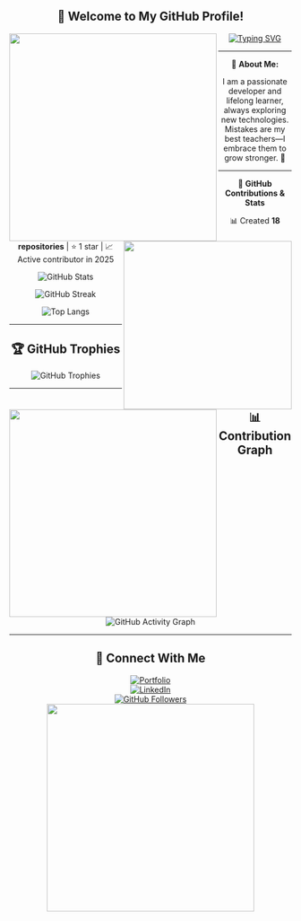 <div align="center">
  
  ## 🚀 Welcome to My GitHub Profile!
  <img src="https://bing.com/th/id/BCO.ac7bebd9-c167-419e-a572-986f2d07969e.png" width="370px" align="left">

  <img src="https://notioly.com/wp-content/uploads/2025/05/547.Lending-A-Hand.png" width="300px" align="right">


  [![Typing SVG](https://readme-typing-svg.herokuapp.com?color=%2300FF00&lines=Full+Stack+Developer;Open+Source+Contributor;Building+Awesome+Projects)](https://github.com/Indra1806)  

  ---  

  🔹
  **About Me:**  
  
  I am a passionate developer and lifelong learner, always exploring new technologies.  
  Mistakes are my best teachers—I embrace them to grow stronger. 🚀  
  <img src="https://notioly.com/wp-content/uploads/2023/02/203.Puzzle.png" width="370px" align="left">

  ---  

  🔹 **GitHub Contributions & Stats**  
  
  📊 Created **18 repositories** | ⭐ 1 star | 📈 Active contributor in 2025  

  

  ![GitHub Stats](https://github-readme-stats.vercel.app/api?username=Indra1806&show_icons=true&theme=tokyonight)  

  

  
  ![GitHub Streak](https://streak-stats.demolab.com?user=Indra1806&theme=tokyonight&hide_border=true)  

  

  
  ![Top Langs](https://github-readme-stats.vercel.app/api/top-langs/?username=Indra1806&layout=compact&theme=tokyonight)  

  ---  

  ## 🏆 GitHub Trophies  
  
  ![GitHub Trophies](https://github-profile-trophy.vercel.app/?username=Indra1806&theme=tokyonight&no-frame=false)  

  ---  

  ## 📊 Contribution Graph  
  
  ![GitHub Activity Graph](https://github-readme-activity-graph.vercel.app/graph?username=Indra1806&theme=tokyonight)  

  ---  
  ## 🚀 Connect With Me  

  [![Portfolio](https://img.shields.io/badge/Portfolio-Visit-blue)](https://indrasenareddybala.my.canva.site/)  
  [![LinkedIn](https://img.shields.io/badge/LinkedIn-Connect-blue)](www.linkedin.com/in/indrasena-reddy-bala-b11779258)  
  [![GitHub Followers](https://img.shields.io/github/followers/Indra1806?style=social)](https://github.com/Indra1806)  
  <img src="https://notioly.com/wp-content/uploads/2022/05/130.Friendship.png" width="370px" align="center">

</div>
